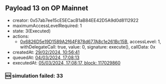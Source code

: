 ## Payload 13 on OP Mainnet

- creator: 0x57ab7ee15cE5ECacB1aB84EE42D5A9d0d8112922
- maximumAccessLevelRequired: 1
- state: 3(Executed)
- actions:
  - [0x6826D5e19D1589A2f64F878d677A8c1e261Bc15B](https://optimistic.etherscan.io/tx/0x6826D5e19D1589A2f64F878d677A8c1e261Bc15B), accessLevel: 1, withDelegateCall: true, value: 0, signature: execute(), callData: 0x
- createdAt: [29/02/2024, 10:56:41](https://optimistic.etherscan.io/tx/0xe83063df6b5704fd51fee46d9e8d5aa3f2a6147b71881d4c0bd09dcfec0ec409)
- queuedAt: [04/03/2024, 17:08:13](https://optimistic.etherscan.io/tx/0x50c29e06609b0977c9395a345307dfad4b83f834c7ca969cb23e38aa19beade4)
- executedAt: [05/03/2024, 17:08:17, block: 117029860](https://optimistic.etherscan.io/tx/0x15f144bd176bba5308b36487a254ca928bd4df9f5e6f19c10f5e360c732c392a)

### :sos: simulation failed: 33
